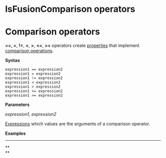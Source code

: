 # lsFusionComparison operators

# Comparison operators

**==, =**, **!=**, **&lt;**, **&gt;**, **&lt;=**, **&gt;=** operators create [properties](lsFusionProperties.md) that implement [comparison operations](lsFusionComparison_operators_=_..._.md).

**Syntax**

    expression1 == expression2
    expression1 = expression2
    expression1 != expression2
    expression1 < expression2
    expression1 > expression2
    expression1 <= expression2
    expression1 >= expression2

**Parameters**

*expression1, expression2*

[Expressions](lsFusionExpression.md) which values are the arguments of a comparison operator.

**Examples**

****



**  
**
